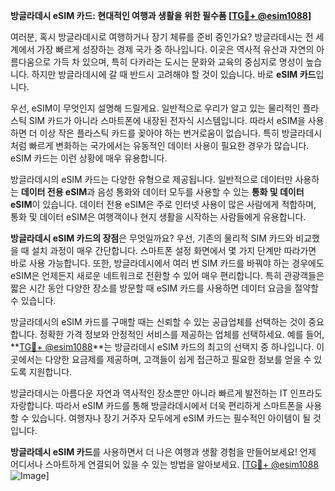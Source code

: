 **방글라데시 eSIM 카드: 현대적인 여행과 생활을 위한 필수품 [[TG💪+ @esim1088](https://t.me/s/esim1088)]**

여러분, 혹시 방글라데시로 여행하거나 장기 체류를 준비 중인가요? 방글라데시는 전 세계에서 가장 빠르게 성장하는 경제 국가 중 하나입니다. 이곳은 역사적 유산과 자연의 아름다움으로 가득 차 있으며, 특히 다카라는 도시는 문화와 교육의 중심지로 명성이 높습니다. 하지만 방글라데시에 갈 때 반드시 고려해야 할 것이 있습니다. 바로 **eSIM 카드**입니다.

우선, eSIM이 무엇인지 설명해 드릴게요. 일반적으로 우리가 알고 있는 물리적인 플라스틱 SIM 카드가 아니라 스마트폰에 내장된 전자식 시스템입니다. 따라서 eSIM을 사용하면 더 이상 작은 플라스틱 카드를 꽂아야 하는 번거로움이 없습니다. 특히 방글라데시처럼 빠르게 변화하는 국가에서는 유동적인 데이터 사용이 필요한 경우가 많습니다. eSIM 카드는 이런 상황에 매우 유용합니다.

방글라데시의 eSIM 카드는 다양한 유형으로 제공됩니다. 일반적으로 데이터만 사용하는 **데이터 전용 eSIM**과 음성 통화와 데이터 모두를 사용할 수 있는 **통화 및 데이터 eSIM**이 있습니다. 데이터 전용 eSIM은 주로 인터넷 사용이 많은 사람에게 적합하며, 통화 및 데이터 eSIM은 여행객이나 현지 생활을 시작하는 사람들에게 유용합니다.

**방글라데시 eSIM 카드의 장점**은 무엇일까요? 우선, 기존의 물리적 SIM 카드와 비교했을 때 설치 과정이 매우 간단합니다. 스마트폰 설정 화면에서 몇 가지 단계만 따라가면 바로 사용 가능합니다. 또한, 방글라데시에서 여러 번 SIM 카드를 바꿔야 하는 경우에도 eSIM은 언제든지 새로운 네트워크로 전환할 수 있어 매우 편리합니다. 특히 관광객들은 짧은 시간 동안 다양한 장소를 방문할 때 eSIM 카드를 사용하면 데이터 요금을 절약할 수 있습니다.

방글라데시의 eSIM 카드를 구매할 때는 신뢰할 수 있는 공급업체를 선택하는 것이 중요합니다. 정확한 가격 정보와 안정적인 서비스를 제공하는 업체를 선택하세요. 예를 들어, **[TG💪+ @esim1088](https://t.me/s/esim1088)**는 방글라데시 eSIM 카드의 최고의 선택지 중 하나입니다. 이곳에서는 다양한 요금제를 제공하며, 고객들이 쉽게 접근하고 필요한 정보를 얻을 수 있도록 지원합니다.

방글라데시는 아름다운 자연과 역사적인 장소뿐만 아니라 빠르게 발전하는 IT 인프라도 자랑합니다. 따라서 eSIM 카드를 통해 방글라데시에서 더욱 편리하게 스마트폰을 사용할 수 있습니다. 여행자나 장기 거주자 모두에게 eSIM 카드는 필수적인 아이템이 될 것입니다.

**방글라데시 eSIM 카드**를 사용하면서 더 나은 여행과 생활 경험을 만들어보세요! 언제 어디서나 스마트하게 연결되어 있을 수 있는 방법을 알아보세요. [[TG💪+ @esim1088](https://t.me/s/esim1088) ![Image](https://i.postimg.cc/Y0z9fWf4/image.png)]